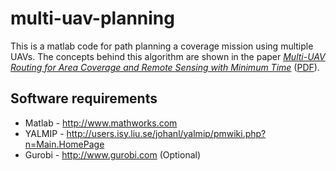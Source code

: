 # multi-uav-planning

This is a matlab code for path planning a coverage mission using multiple UAVs. The concepts behind this algorithm are shown in the paper [*Multi-UAV Routing for Area Coverage and Remote Sensing with Minimum Time*](http://www.mdpi.com/1424-8220/15/11/27783) ([PDF](http://www.mdpi.com/1424-8220/15/11/27783/pdf)).

## Software requirements

- Matlab - <http://www.mathworks.com>
- YALMIP - <http://users.isy.liu.se/johanl/yalmip/pmwiki.php?n=Main.HomePage>
- Gurobi - <http://www.gurobi.com> (Optional)

